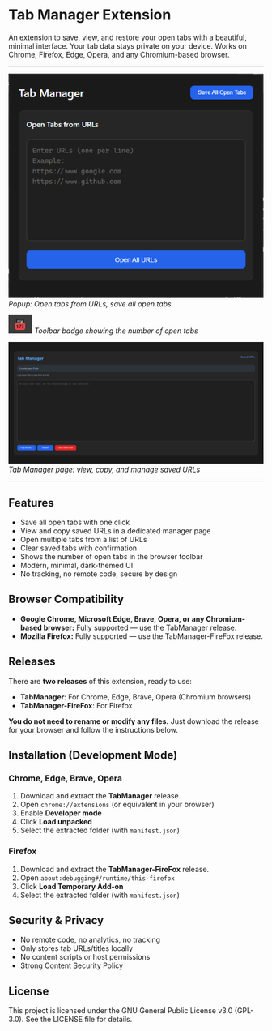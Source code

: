 # Tab Manager Extension

An extension to save, view, and restore your open tabs with a beautiful, minimal interface.
Your tab data stays private on your device. Works on Chrome, Firefox, Edge, Opera, and any Chromium-based browser.

---

![Tab Manager Popup](tm1.png)
*Popup: Open tabs from URLs, save all open tabs*

![Toolbar Badge Example](tm2.png)
*Toolbar badge showing the number of open tabs*

![Tab Manager Page](tm3.png)
*Tab Manager page: view, copy, and manage saved URLs*

---

## Features
- Save all open tabs with one click
- View and copy saved URLs in a dedicated manager page
- Open multiple tabs from a list of URLs
- Clear saved tabs with confirmation
- Shows the number of open tabs in the browser toolbar
- Modern, minimal, dark-themed UI
- No tracking, no remote code, secure by design

## Browser Compatibility
- **Google Chrome, Microsoft Edge, Brave, Opera, or any Chromium-based browser:** Fully supported — use the TabManager release.
- **Mozilla Firefox:** Fully supported — use the TabManager-FireFox release.

## Releases

There are **two releases** of this extension, ready to use:

- **TabManager**: For Chrome, Edge, Brave, Opera (Chromium browsers)
- **TabManager-FireFox**: For Firefox

**You do not need to rename or modify any files.**
Just download the release for your browser and follow the instructions below.

## Installation (Development Mode)

### Chrome, Edge, Brave, Opera
1. Download and extract the **TabManager** release.
2. Open `chrome://extensions` (or equivalent in your browser)
3. Enable **Developer mode**
4. Click **Load unpacked**
5. Select the extracted folder (with `manifest.json`)

### Firefox
1. Download and extract the **TabManager-FireFox** release.
2. Open `about:debugging#/runtime/this-firefox`
3. Click **Load Temporary Add-on**
4. Select the extracted folder (with `manifest.json`)

## Security & Privacy
- No remote code, no analytics, no tracking
- Only stores tab URLs/titles locally
- No content scripts or host permissions
- Strong Content Security Policy

## License
This project is licensed under the GNU General Public License v3.0 (GPL-3.0). See the LICENSE file for details. 